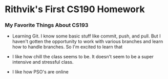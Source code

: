 # Rithvik's First CS190 Homework

### My Favorite Things About CS193
- Learning Git. I know some basic stuff like commit, push, and pull. But I haven't gotten the opportunity to work with various branches and learn how to handle branches. So I'm excited to learn that

- I like how chill the class seems to be. It doesn't seem to be a super intensive and stressful class.

- I like how PSO's are online
